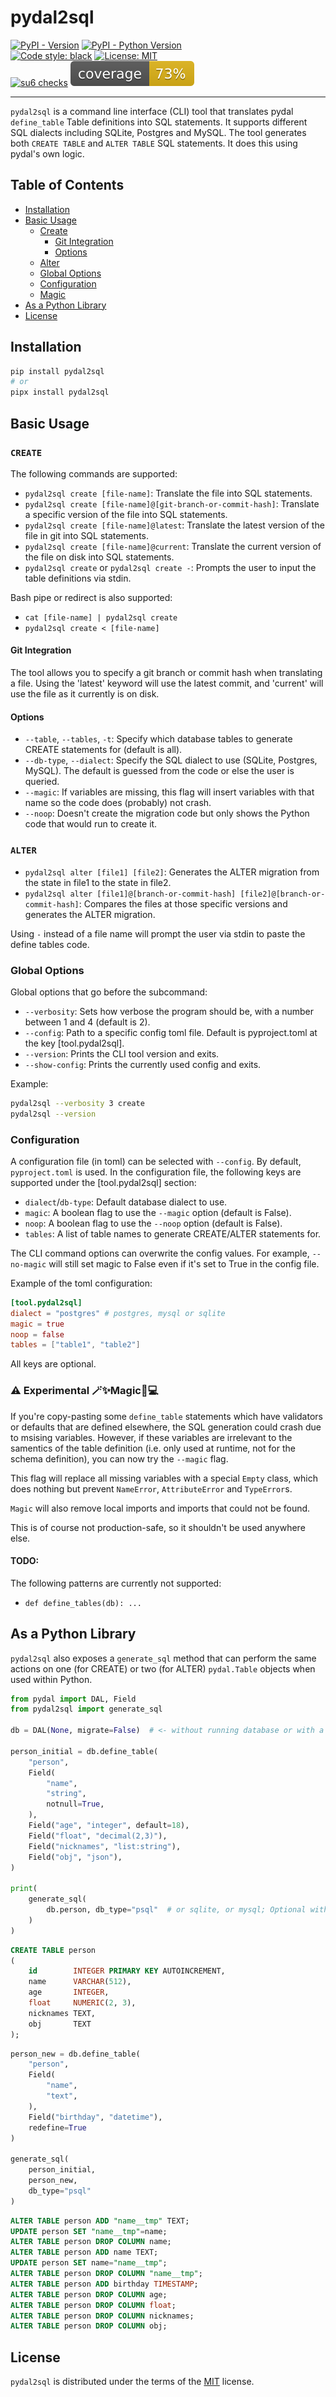# pydal2sql


[![PyPI - Version](https://img.shields.io/pypi/v/pydal2sql.svg)](https://pypi.org/project/pydal2sql)
[![PyPI - Python Version](https://img.shields.io/pypi/pyversions/pydal2sql.svg)](https://pypi.org/project/pydal2sql)  
[![Code style: black](https://img.shields.io/badge/code%20style-black-000000.svg)](https://github.com/psf/black)
[![License: MIT](https://img.shields.io/badge/License-MIT-yellow.svg)](https://opensource.org/licenses/MIT)  
[![su6 checks](https://github.com/robinvandernoord/pydal2sql/actions/workflows/su6.yml/badge.svg?branch=development)](https://github.com/robinvandernoord/pydal2sql/actions)
![coverage.svg](coverage.svg)

-----


`pydal2sql` is a command line interface (CLI) tool that translates pydal `define_table` Table definitions into SQL
statements. It supports different SQL dialects including SQLite, Postgres and MySQL. The tool generates
both `CREATE TABLE` and `ALTER TABLE` SQL statements. It does this using pydal's own logic.

## Table of Contents

- [Installation](#installation)
- [Basic Usage](#basic-usage)
  - [Create](#create)
    - [Git Integration](#git-integration)
    - [Options](#options)
  - [Alter](#alter)
  - [Global Options](#global-options)
  - [Configuration](#configuration)
  - [Magic](#-experimental-magic)
- [As a Python Library](#as-a-python-library)
- [License](#license)

## Installation

```bash
pip install pydal2sql
# or
pipx install pydal2sql
```

## Basic Usage

### `CREATE`

The following commands are supported:

- `pydal2sql create [file-name]`: Translate the file into SQL statements.
- `pydal2sql create [file-name]@[git-branch-or-commit-hash]`: Translate a specific version of the file into SQL
  statements.
- `pydal2sql create [file-name]@latest`: Translate the latest version of the file in git into SQL statements.
- `pydal2sql create [file-name]@current`: Translate the current version of the file on disk into SQL statements.
- `pydal2sql create` or `pydal2sql create -`: Prompts the user to input the table definitions via stdin.

Bash pipe or redirect is also supported:

- `cat [file-name] | pydal2sql create`
- `pydal2sql create < [file-name]`

#### Git Integration

The tool allows you to specify a git branch or commit hash when translating a file. Using the 'latest' keyword will
use the latest commit, and 'current' will use the file as it currently is on disk.

#### Options

- `--table`, `--tables`, `-t`: Specify which database tables to generate CREATE statements for (default is all).
- `--db-type`, `--dialect`: Specify the SQL dialect to use (SQLite, Postgres, MySQL). The default is guessed from the
  code or else the user is queried.
- `--magic`: If variables are missing, this flag will insert variables with that name so the code does (probably) not
  crash.
- `--noop`: Doesn't create the migration code but only shows the Python code that would run to create it.

### `ALTER`

- `pydal2sql alter [file1] [file2]`: Generates the ALTER migration from the state in file1 to the state in file2.
- `pydal2sql alter [file1]@[branch-or-commit-hash] [file2]@[branch-or-commit-hash]`: Compares the files at those
  specific versions and generates the ALTER migration.

Using `-` instead of a file name will prompt the user via stdin to paste the define tables code.

### Global Options

Global options that go before the subcommand:

- `--verbosity`: Sets how verbose the program should be, with a number between 1 and 4 (default is 2).
- `--config`: Path to a specific config toml file. Default is pyproject.toml at the key [tool.pydal2sql].
- `--version`: Prints the CLI tool version and exits.
- `--show-config`: Prints the currently used config and exits.

Example:

```bash
pydal2sql --verbosity 3 create
pydal2sql --version
```

### Configuration

A configuration file (in toml) can be selected with `--config`. By default, `pyproject.toml` is used.
In the configuration file, the following keys are supported under the [tool.pydal2sql] section:

- `dialect`/`db-type`: Default database dialect to use.
- `magic`: A boolean flag to use the `--magic` option (default is False).
- `noop`: A boolean flag to use the `--noop` option (default is False).
- `tables`: A list of table names to generate CREATE/ALTER statements for.

The CLI command options can overwrite the config values. For example, `--no-magic` will still set magic to False even if
it's set to True in the config file.

Example of the toml configuration:

```toml
[tool.pydal2sql]
dialect = "postgres" # postgres, mysql or sqlite
magic = true
noop = false
tables = ["table1", "table2"]
```

All keys are optional.

### ⚠️ Experimental 🪄✨Magic🌟💻

If you're copy-pasting some `define_table` statements which have validators or defaults that are defined elsewhere,
the SQL generation could crash due to msising variables. However, if these variables are irrelevant to the samentics of
the table definition (i.e. only used at runtime, not for the schema definition), you can now try the `--magic` flag.

This flag will replace all missing variables with a special `Empty` class, which does nothing but
prevent `NameError`, `AttributeError` and `TypeError`s.   

`Magic` will also remove local imports and imports that could not be found.

This is of course not production-safe, so it shouldn't be used anywhere else.

#### TODO:
The following patterns are currently not supported:
- `def define_tables(db): ...`

## As a Python Library

`pydal2sql` also exposes a `generate_sql` method that can perform the same actions on one (for CREATE) or two (for
ALTER) `pydal.Table` objects when used within Python.

```python
from pydal import DAL, Field
from pydal2sql import generate_sql

db = DAL(None, migrate=False)  # <- without running database or with a different type of database

person_initial = db.define_table(
    "person",
    Field(
        "name",
        "string",
        notnull=True,
    ),
    Field("age", "integer", default=18),
    Field("float", "decimal(2,3)"),
    Field("nicknames", "list:string"),
    Field("obj", "json"),
)

print(
    generate_sql(
        db.person, db_type="psql"  # or sqlite, or mysql; Optional with fallback to currently using database type.
    )
)
```

```sql
CREATE TABLE person
(
    id        INTEGER PRIMARY KEY AUTOINCREMENT,
    name      VARCHAR(512),
    age       INTEGER,
    float     NUMERIC(2, 3),
    nicknames TEXT,
    obj       TEXT
);
```

```python
person_new = db.define_table(
    "person",
    Field(
        "name",
        "text",
    ),
    Field("birthday", "datetime"),
    redefine=True
)

generate_sql(
    person_initial,
    person_new,
    db_type="psql"
)
```

```sql
ALTER TABLE person ADD "name__tmp" TEXT;
UPDATE person SET "name__tmp"=name;
ALTER TABLE person DROP COLUMN name;
ALTER TABLE person ADD name TEXT;
UPDATE person SET name="name__tmp";
ALTER TABLE person DROP COLUMN "name__tmp";
ALTER TABLE person ADD birthday TIMESTAMP;
ALTER TABLE person DROP COLUMN age;
ALTER TABLE person DROP COLUMN float;
ALTER TABLE person DROP COLUMN nicknames;
ALTER TABLE person DROP COLUMN obj;
```

## License

`pydal2sql` is distributed under the terms of the [MIT](https://spdx.org/licenses/MIT.html) license.
